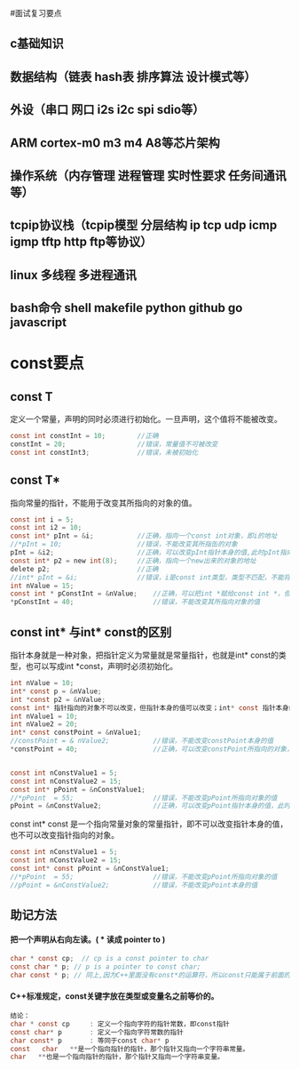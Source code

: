 #面试复习要点
## c基础知识
## 数据结构（链表 hash表 排序算法 设计模式等）
## 外设（串口 网口 i2s i2c spi sdio等）
## ARM cortex-m0 m3 m4 A8等芯片架构
## 操作系统（内存管理 进程管理 实时性要求 任务间通讯等）
## tcpip协议栈（tcpip模型 分层结构 ip tcp udp icmp igmp tftp http ftp等协议）
## linux 多线程 多进程通讯 
## bash命令 shell makefile python github go javascript


# const要点
## const T
定义一个常量，声明的同时必须进行初始化。一旦声明，这个值将不能被改变。
```c
const int constInt = 10;        //正确
constInt = 20;                  //错误，常量值不可被改变
const int constInt3;            //错误，未被初始化
```

## const T*
指向常量的指针，不能用于改变其所指向的对象的值。
```c
const int i = 5;
const int i2 = 10;
const int* pInt = &i;           //正确，指向一个const int对象，即i的地址
//*pInt = 10;                   //错误，不能改变其所指缶的对象
pInt = &i2;                     //正确，可以改变pInt指针本身的值,此时pInt指向的是i2的地址
const int* p2 = new int(8);     //正确，指向一个new出来的对象的地址
delete p2;                      //正确
//int* pInt = &i;               //错误，i是const int类型，类型不匹配，不能将const int * 初始化为int *
int nValue = 15;
const int * pConstInt = &nValue;    //正确，可以把int *赋给const int *，但是pConstInt不能改变其所指向对象的值，即nValue
*pConstInt = 40;                    //错误，不能改变其所指向对象的值
```
## const int* 与int* const的区别
指针本身就是一种对象，把指针定义为常量就是常量指针，也就是int* const的类型，也可以写成int *const，声明时必须初始化。
```c
int nValue = 10;
int* const p = &nValue;
int *const p2 = &nValue;
const int* 指针指向的对象不可以改变，但指针本身的值可以改变；int* const 指针本身的值不可改变，但其指向的对象可以改变。
int nValue1 = 10;
int nValue2 = 20;
int* const constPoint = &nValue1;
//constPoint = & nValue2;           //错误，不能改变constPoint本身的值
*constPoint = 40;                   //正确，可以改变constPoint所指向的对象，此时nValue1 = 40


const int nConstValue1 = 5;
const int nConstValue2 = 15;
const int* pPoint = &nConstValue1;
//*pPoint  = 55;                    //错误，不能改变pPoint所指向对象的值
pPoint = &nConstValue2;             //正确，可以改变pPoint指针本身的值，此时pPoint邦定的是nConstValue2对象，即pPoint为nConstValue2的地址
```
const int* const 是一个指向常量对象的常量指针，即不可以改变指针本身的值，也不可以改变指针指向的对象。
```c
const int nConstValue1 = 5;
const int nConstValue2 = 15;
const int* const pPoint = &nConstValue1;
//*pPoint  = 55;                    //错误，不能改变pPoint所指向对象的值
//pPoint = &nConstValue2;           //错误，不能改变pPoint本身的值
```
## 助记方法
#### 把一个声明从右向左读。( * 读成 pointer to )
```c
char * const cp;  // cp is a const pointer to char
const char * p; // p is a pointer to const char;
char const * p; // 同上,因为C++里面没有const*的运算符，所以const只能属于前面的类型。
```
#### C++标准规定，const关键字放在类型或变量名之前等价的。
```c
结论：
char * const cp     : 定义一个指向字符的指针常数，即const指针
const char* p       : 定义一个指向字符常数的指针
char const* p       : 等同于const char* p
const   char   **是一个指向指针的指针，那个指针又指向一个字符串常量。   
char   **也是一个指向指针的指针，那个指针又指向一个字符串变量。
```